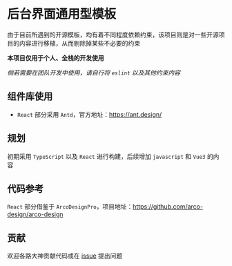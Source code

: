 #  后台界面通用型模板

由于目前所遇到的开源模板，均有着不同程度依赖约束，该项目则是对一些开源项目的内容进行移植，从而剔除掉某些不必要的约束

**本项目仅用于个人、全栈的开发使用**

*倘若需要在团队开发中使用，请自行将 `eslint` 以及其他约束内容*

## 组件库使用

-   `React` 部分采用 `Antd`，官方地址：https://ant.design/

## 规划

初期采用 `TypeScript` 以及 `React` 进行构建，后续增加 `javascript` 和 `Vue3` 的内容

## 代码参考

`React` 部分借鉴于 `ArcoDesignPro`，项目地址：https://github.com/arco-design/arco-design

## 贡献

欢迎各路大神贡献代码或在 [issue](https://github.com/blueiky/template/issues) 提出问题

